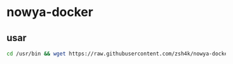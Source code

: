 # nowya-docker

## usar

```bash
cd /usr/bin && wget https://raw.githubusercontent.com/zsh4k/nowya-docker/main/nowya-docker && chmod +x nowya-docker && cd && nowya-docker
```